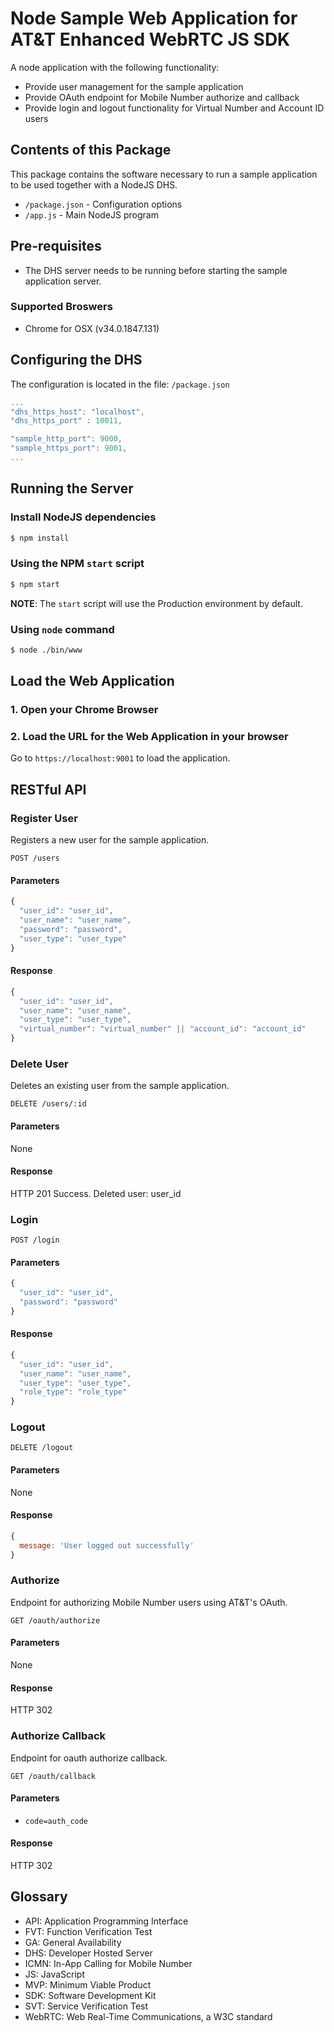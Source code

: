 # Node Sample Web Application for AT&T Enhanced WebRTC JS SDK

A node application with the following functionality:
  * Provide user management for the sample application
  * Provide OAuth endpoint for Mobile Number authorize and callback
  * Provide login and logout functionality for Virtual Number and Account ID users

## Contents of this Package

This package contains the software necessary to run a sample application to be used together with
a NodeJS DHS.

- `/package.json` - Configuration options
- `/app.js` - Main NodeJS program

## Pre-requisites

* The DHS server needs to be running before starting the sample application server.

### Supported Broswers
  * Chrome for OSX (v34.0.1847.131)


## Configuring the DHS

The configuration is located in the file: `/package.json`

```javascript
...
"dhs_https_host": "localhost",
"dhs_https_port" : 10011,

"sample_http_port": 9000,
"sample_https_port": 9001,
...
```

## Running the Server

### Install NodeJS dependencies

```bash
$ npm install
```

### Using the NPM `start` script

```bash
$ npm start
```

**NOTE**: The `start` script will use the Production environment by default.

### Using `node` command

```bash
$ node ./bin/www
```

## Load the Web Application

### 1. Open your Chrome Browser

### 2. Load the URL for the Web Application in your browser

Go to `https://localhost:9001` to load the application.

## RESTful API

### Register User

Registers a new user for the sample application.

```
POST /users
```

#### Parameters

``` javascript
{
  "user_id": "user_id",
  "user_name": "user_name",
  "password": "password",
  "user_type": "user_type"
}
```

#### Response

``` javascript
{
  "user_id": "user_id",
  "user_name": "user_name",
  "user_type": "user_type",
  "virtual_number": "virtual_number" || "account_id": "account_id"
}
```

### Delete User

Deletes an existing user from the sample application.

```
DELETE /users/:id
```


#### Parameters
None

#### Response
HTTP 201 Success. Deleted user: user_id

### Login
```
POST /login
```

#### Parameters

```Javascript
{
  "user_id": "user_id",
  "password": "password"
}
```

#### Response

``` javascript
{
  "user_id": "user_id",
  "user_name": "user_name",
  "user_type": "user_type",
  "role_type": "role_type"
}
```

### Logout
```
DELETE /logout
```

#### Parameters
None

#### Response

``` javascript
{
  message: 'User logged out successfully'
}
```

### Authorize

Endpoint for authorizing Mobile Number users using AT&T's OAuth.


```
GET /oauth/authorize
```

#### Parameters
None

#### Response
HTTP 302

### Authorize Callback

Endpoint for oauth authorize callback.

```
GET /oauth/callback
```


#### Parameters

* `code=auth_code`

#### Response
HTTP 302


## Glossary
* API: Application Programming Interface
* FVT: Function Verification Test
* GA: General Availability
* DHS: Developer Hosted Server
* ICMN: In-App Calling for Mobile Number
* JS: JavaScript
* MVP: Minimum Viable Product
* SDK: Software Development Kit
* SVT: Service Verification Test
* WebRTC: Web Real-Time Communications, a W3C standard
